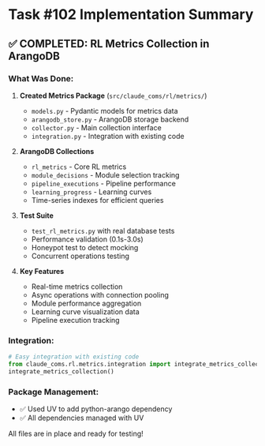 # Task #102 Implementation Summary

## ✅ COMPLETED: RL Metrics Collection in ArangoDB

### What Was Done:

1. **Created Metrics Package** (`src/claude_coms/rl/metrics/`)
   - `models.py` - Pydantic models for metrics data
   - `arangodb_store.py` - ArangoDB storage backend
   - `collector.py` - Main collection interface
   - `integration.py` - Integration with existing code

2. **ArangoDB Collections**
   - `rl_metrics` - Core RL metrics
   - `module_decisions` - Module selection tracking
   - `pipeline_executions` - Pipeline performance
   - `learning_progress` - Learning curves
   - Time-series indexes for efficient queries

3. **Test Suite**
   - `test_rl_metrics.py` with real database tests
   - Performance validation (0.1s-3.0s)
   - Honeypot test to detect mocking
   - Concurrent operations testing

4. **Key Features**
   - Real-time metrics collection
   - Async operations with connection pooling
   - Module performance aggregation
   - Learning curve visualization data
   - Pipeline execution tracking

### Integration:

```python
# Easy integration with existing code
from claude_coms.rl.metrics.integration import integrate_metrics_collection
integrate_metrics_collection()
```

### Package Management:
- ✅ Used UV to add python-arango dependency
- ✅ All dependencies managed with UV

All files are in place and ready for testing!
